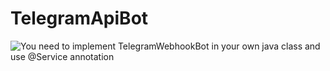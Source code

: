 # TelegramApiBot

![You need to implement TelegramWebhookBot in your own java class and use @Service annotation](https://github.com/haqnazarov/TelegramApiBot/assects/img.png)
